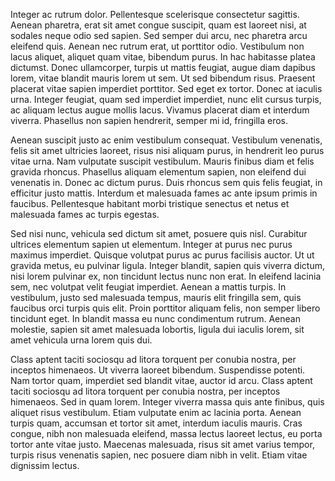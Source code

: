 Integer ac rutrum dolor. Pellentesque scelerisque consectetur sagittis. Aenean pharetra, erat sit amet congue suscipit, quam est laoreet nisi, at sodales neque odio sed sapien. Sed semper dui arcu, nec pharetra arcu eleifend quis. Aenean nec rutrum erat, ut porttitor odio. Vestibulum non lacus aliquet, aliquet quam vitae, bibendum purus. In hac habitasse platea dictumst. Donec ullamcorper, turpis ut mattis feugiat, augue diam dapibus lorem, vitae blandit mauris lorem ut sem. Ut sed bibendum risus. Praesent placerat vitae sapien imperdiet porttitor. Sed eget ex tortor. Donec at iaculis urna. Integer feugiat, quam sed imperdiet imperdiet, nunc elit cursus turpis, ac aliquam lectus augue mollis lacus. Vivamus placerat diam et interdum viverra. Phasellus non sapien hendrerit, semper mi id, fringilla eros.

Aenean suscipit justo ac enim vestibulum consequat. Vestibulum venenatis, felis sit amet ultricies laoreet, risus nisi aliquam purus, in hendrerit leo purus vitae urna. Nam vulputate suscipit vestibulum. Mauris finibus diam et felis gravida rhoncus. Phasellus aliquam elementum sapien, non eleifend dui venenatis in. Donec ac dictum purus. Duis rhoncus sem quis felis feugiat, in efficitur justo mattis. Interdum et malesuada fames ac ante ipsum primis in faucibus. Pellentesque habitant morbi tristique senectus et netus et malesuada fames ac turpis egestas.

Sed nisi nunc, vehicula sed dictum sit amet, posuere quis nisl. Curabitur ultrices elementum sapien ut elementum. Integer at purus nec purus maximus imperdiet. Quisque volutpat purus ac purus facilisis auctor. Ut ut gravida metus, eu pulvinar ligula. Integer blandit, sapien quis viverra dictum, nisi lorem pulvinar ex, non tincidunt lectus nunc non erat. In eleifend lacinia sem, nec volutpat velit feugiat imperdiet. Aenean a mattis turpis. In vestibulum, justo sed malesuada tempus, mauris elit fringilla sem, quis faucibus orci turpis quis elit. Proin porttitor aliquam felis, non semper libero tincidunt eget. In blandit massa eu nunc condimentum rutrum. Aenean molestie, sapien sit amet malesuada lobortis, ligula dui iaculis lorem, sit amet vehicula urna lorem quis dui.

Class aptent taciti sociosqu ad litora torquent per conubia nostra, per inceptos himenaeos. Ut viverra laoreet bibendum. Suspendisse potenti. Nam tortor quam, imperdiet sed blandit vitae, auctor id arcu. Class aptent taciti sociosqu ad litora torquent per conubia nostra, per inceptos himenaeos. Sed in quam lorem. Integer viverra massa quis ante finibus, quis aliquet risus vestibulum. Etiam vulputate enim ac lacinia porta. Aenean turpis quam, accumsan et tortor sit amet, interdum iaculis mauris. Cras congue, nibh non malesuada eleifend, massa lectus laoreet lectus, eu porta tortor ante vitae justo. Maecenas malesuada, risus sit amet varius tempor, turpis risus venenatis sapien, nec posuere diam nibh in velit. Etiam vitae dignissim lectus.